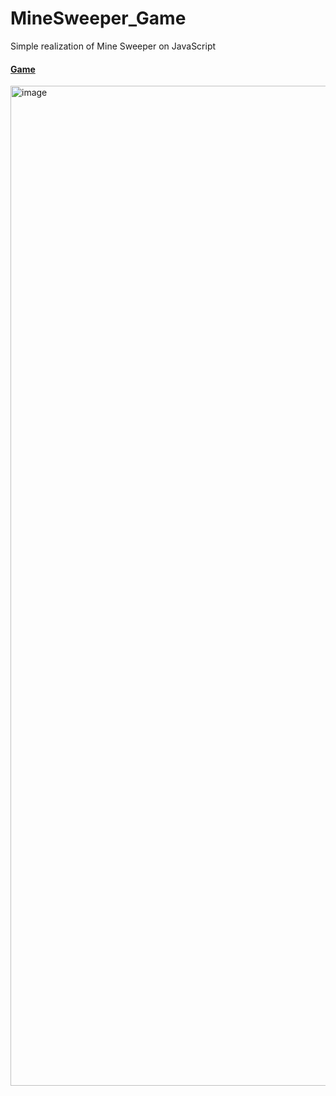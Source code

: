 # MineSweeper_Game

Simple realization of Mine Sweeper on JavaScript

#### [Game](https://itrofi31.github.io/MineSweeper_Game/src/) 

<img width="1600" alt="image" src="https://github.com/itrofi31/MineSweeper_Game/assets/75306028/2e1c1789-b45e-4627-a5db-3d4284fc8a7d">

